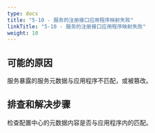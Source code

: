 ```yaml
---
type: docs
title: "5-10 - 服务的注册接口应用程序映射失败"
linkTitle: "5-10 - 服务的注册接口应用程序映射失败"
weight: 10
---
```


## 可能的原因

服务暴露的服务元数据与应用程序不匹配，或被篡改。

## 排查和解决步骤

检查配置中心的元数据内容是否与应用程序内的匹配。

<p style="margin-top: 3rem;"> </p>